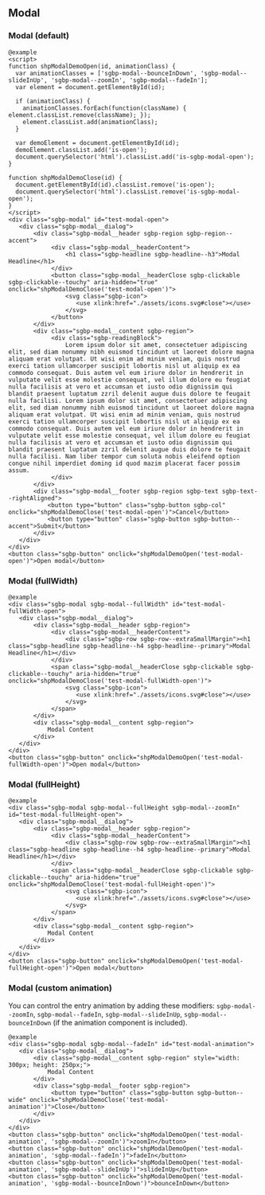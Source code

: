 ## Modal

### Modal (default)

    @example
    <script>
    function shpModalDemoOpen(id, animationClass) {
      var animationClasses = ['sgbp-modal--bounceInDown', 'sgbp-modal--slideInUp', 'sgbp-modal--zoomIn', 'sgbp-modal--fadeIn'];
      var element = document.getElementById(id);

      if (animationClass) {
        animationClasses.forEach(function(className) { element.classList.remove(className); });
        element.classList.add(animationClass);
      }

      var demoElement = document.getElementById(id);
      demoElement.classList.add('is-open');
      document.querySelector('html').classList.add('is-sgbp-modal-open');
    }

    function shpModalDemoClose(id) {
      document.getElementById(id).classList.remove('is-open');
      document.querySelector('html').classList.remove('is-sgbp-modal-open');
    }
    </script>
    <div class="sgbp-modal" id="test-modal-open">
       <div class="sgbp-modal__dialog">
           <div class="sgbp-modal__header sgbp-region sgbp-region--accent">
                <div class="sgbp-modal__headerContent">
                    <h1 class="sgbp-headline sgbp-headline--h3">Modal Headline</h1>
                </div>
                <button class="sgbp-modal__headerClose sgbp-clickable sgbp-clickable--touchy" aria-hidden="true" onclick="shpModalDemoClose('test-modal-open')">
                    <svg class="sgbp-icon">
                       <use xlink:href="./assets/icons.svg#close"></use>
                    </svg>
                </button>
           </div>
           <div class="sgbp-modal__content sgbp-region">
                <div class="sgbp-readingBlock">
                    Lorem ipsum dolor sit amet, consectetuer adipiscing elit, sed diam nonummy nibh euismod tincidunt ut laoreet dolore magna aliquam erat volutpat. Ut wisi enim ad minim veniam, quis nostrud exerci tation ullamcorper suscipit lobortis nisl ut aliquip ex ea commodo consequat. Duis autem vel eum iriure dolor in hendrerit in vulputate velit esse molestie consequat, vel illum dolore eu feugiat nulla facilisis at vero et accumsan et iusto odio dignissim qui blandit praesent luptatum zzril delenit augue duis dolore te feugait nulla facilisi. Lorem ipsum dolor sit amet, consectetuer adipiscing elit, sed diam nonummy nibh euismod tincidunt ut laoreet dolore magna aliquam erat volutpat. Ut wisi enim ad minim veniam, quis nostrud exerci tation ullamcorper suscipit lobortis nisl ut aliquip ex ea commodo consequat. Duis autem vel eum iriure dolor in hendrerit in vulputate velit esse molestie consequat, vel illum dolore eu feugiat nulla facilisis at vero et accumsan et iusto odio dignissim qui blandit praesent luptatum zzril delenit augue duis dolore te feugait nulla facilisi. Nam liber tempor cum soluta nobis eleifend option congue nihil imperdiet doming id quod mazim placerat facer possim assum.
                </div>
           </div>
           <div class="sgbp-modal__footer sgbp-region sgbp-text sgbp-text--rightAligned">
               <button type="button" class="sgbp-button sgbp-col" onclick="shpModalDemoClose('test-modal-open')">Cancel</button>
               <button type="button" class="sgbp-button sgbp-button--accent">Submit</button>
           </div>
       </div>
    </div>
    <button class="sgbp-button" onclick="shpModalDemoOpen('test-modal-open')">Open modal</button>

### Modal (fullWidth)

    @example
    <div class="sgbp-modal sgbp-modal--fullWidth" id="test-modal-fullWidth-open">
       <div class="sgbp-modal__dialog">
           <div class="sgbp-modal__header sgbp-region">
                <div class="sgbp-modal__headerContent">
                    <div class="sgbp-row sgbp-row--extraSmallMargin"><h1 class="sgbp-headline sgbp-headline--h4 sgbp-headline--primary">Modal Headline</h1></div>
                </div>
                <span class="sgbp-modal__headerClose sgbp-clickable sgbp-clickable--touchy" aria-hidden="true" onclick="shpModalDemoClose('test-modal-fullWidth-open')">
                    <svg class="sgbp-icon">
                       <use xlink:href="./assets/icons.svg#close"></use>
                    </svg>
                </span>
           </div>
           <div class="sgbp-modal__content sgbp-region">
               Modal Content
           </div>
       </div>
    </div>
    <button class="sgbp-button" onclick="shpModalDemoOpen('test-modal-fullWidth-open')">Open modal</button>

### Modal (fullHeight)

    @example
    <div class="sgbp-modal sgbp-modal--fullHeight sgbp-modal--zoomIn" id="test-modal-fullHeight-open">
       <div class="sgbp-modal__dialog">
           <div class="sgbp-modal__header sgbp-region">
                <div class="sgbp-modal__headerContent">
                    <div class="sgbp-row sgbp-row--extraSmallMargin"><h1 class="sgbp-headline sgbp-headline--h4 sgbp-headline--primary">Modal Headline</h1></div>
                </div>
                <span class="sgbp-modal__headerClose sgbp-clickable sgbp-clickable--touchy" aria-hidden="true" onclick="shpModalDemoClose('test-modal-fullHeight-open')">
                    <svg class="sgbp-icon">
                       <use xlink:href="./assets/icons.svg#close"></use>
                    </svg>
                </span>
           </div>
           <div class="sgbp-modal__content sgbp-region">
               Modal Content
           </div>
       </div>
    </div>
    <button class="sgbp-button" onclick="shpModalDemoOpen('test-modal-fullHeight-open')">Open modal</button>

### Modal (custom animation)

You can control the entry animation by adding these modifiers: `sgbp-modal--zoomIn`, `sgbp-modal--fadeIn`, `sgbp-modal--slideInUp`, `sgbp-modal--bounceInDown` (if the animation component is included).

    @example
    <div class="sgbp-modal sgbp-modal--fadeIn" id="test-modal-animation">
       <div class="sgbp-modal__dialog">
           <div class="sgbp-modal__content sgbp-region" style="width: 300px; height: 250px;">
               Modal Content
           </div>
           <div class="sgbp-modal__footer sgbp-region">
                <button type="button" class="sgbp-button sgbp-button--wide" onclick="shpModalDemoClose('test-modal-animation')">Close</button>
           </div>
       </div>
    </div>
    <button class="sgbp-button" onclick="shpModalDemoOpen('test-modal-animation', 'sgbp-modal--zoomIn')">zoomIn</button>
    <button class="sgbp-button" onclick="shpModalDemoOpen('test-modal-animation', 'sgbp-modal--fadeIn')">fadeIn</button>
    <button class="sgbp-button" onclick="shpModalDemoOpen('test-modal-animation', 'sgbp-modal--slideInUp')">slideInUp</button>
    <button class="sgbp-button" onclick="shpModalDemoOpen('test-modal-animation', 'sgbp-modal--bounceInDown')">bounceInDown</button>
